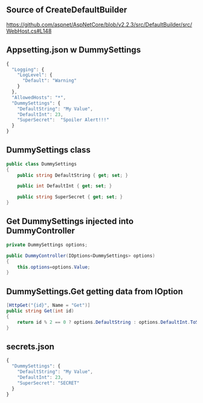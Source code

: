 ## Source of CreateDefaultBuilder
https://github.com/aspnet/AspNetCore/blob/v2.2.3/src/DefaultBuilder/src/WebHost.cs#L148

## Appsetting.json w DummySettings

```javascript
{
  "Logging": {
    "LogLevel": {
      "Default": "Warning"
    }
  },
  "AllowedHosts": "*",
  "DummySettings": {
    "DefaultString": "My Value",
    "DefaultInt": 23,
    "SuperSecret":  "Spoiler Alert!!!"
  }
}
```
## DummySettings class

```csharp
public class DummySettings
{
    public string DefaultString { get; set; }

    public int DefaultInt { get; set; }

    public string SuperSecret { get; set; }
}
```
## Get DummySettings injected into DummyController
```csharp
private DummySettings options;

public DummyController(IOptions<DummySettings> options)
{
    this.options=options.Value;
}
```

## DummySettings.Get getting data from IOption
```csharp
[HttpGet("{id}", Name = "Get")]
public string Get(int id)
{
    return id % 2 == 0 ? options.DefaultString : options.DefaultInt.ToString();
}
```


## secrets.json
```javascript
{
  "DummySettings": {
    "DefaultString": "My Value",
    "DefaultInt": 23,
    "SuperSecret": "SECRET"
  }
}
```
